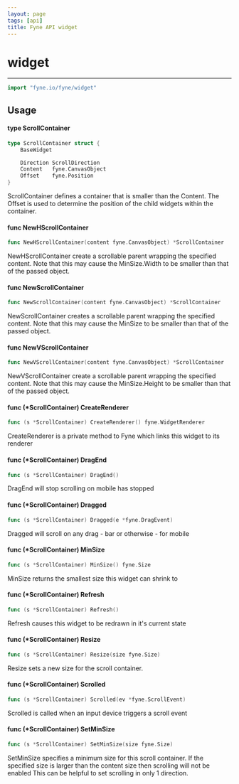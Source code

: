 ```yaml
---
layout: page
tags: [api]
title: Fyne API widget
---
```


# widget
---
```go
import "fyne.io/fyne/widget"
```

## Usage

#### type ScrollContainer

```go
type ScrollContainer struct {
	BaseWidget

	Direction ScrollDirection
	Content   fyne.CanvasObject
	Offset    fyne.Position
}
```

ScrollContainer defines a container that is smaller than the Content. The Offset is used to determine the position of the child widgets within the container.

#### func  NewHScrollContainer

```go
func NewHScrollContainer(content fyne.CanvasObject) *ScrollContainer
```
NewHScrollContainer create a scrollable parent wrapping the specified content. Note that this may cause the MinSize.Width to be smaller than that of the passed object.

#### func  NewScrollContainer

```go
func NewScrollContainer(content fyne.CanvasObject) *ScrollContainer
```
NewScrollContainer creates a scrollable parent wrapping the specified content. Note that this may cause the MinSize to be smaller than that of the passed object.

#### func  NewVScrollContainer

```go
func NewVScrollContainer(content fyne.CanvasObject) *ScrollContainer
```
NewVScrollContainer create a scrollable parent wrapping the specified content. Note that this may cause the MinSize.Height to be smaller than that of the passed object.

#### func (*ScrollContainer) CreateRenderer

```go
func (s *ScrollContainer) CreateRenderer() fyne.WidgetRenderer
```
CreateRenderer is a private method to Fyne which links this widget to its renderer

#### func (*ScrollContainer) DragEnd

```go
func (s *ScrollContainer) DragEnd()
```
DragEnd will stop scrolling on mobile has stopped

#### func (*ScrollContainer) Dragged

```go
func (s *ScrollContainer) Dragged(e *fyne.DragEvent)
```
Dragged will scroll on any drag - bar or otherwise - for mobile

#### func (*ScrollContainer) MinSize

```go
func (s *ScrollContainer) MinSize() fyne.Size
```
MinSize returns the smallest size this widget can shrink to

#### func (*ScrollContainer) Refresh

```go
func (s *ScrollContainer) Refresh()
```
Refresh causes this widget to be redrawn in it's current state

#### func (*ScrollContainer) Resize

```go
func (s *ScrollContainer) Resize(size fyne.Size)
```
Resize sets a new size for the scroll container.

#### func (*ScrollContainer) Scrolled

```go
func (s *ScrollContainer) Scrolled(ev *fyne.ScrollEvent)
```
Scrolled is called when an input device triggers a scroll event

#### func (*ScrollContainer) SetMinSize

```go
func (s *ScrollContainer) SetMinSize(size fyne.Size)
```
SetMinSize specifies a minimum size for this scroll container. If the specified size is larger than the content size then scrolling will not be enabled This can be helpful to set scrolling in only 1 direction.
